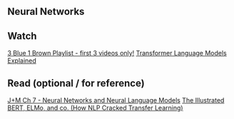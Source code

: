 Neural Networks
-------------------------

## Watch 

[3 Blue 1 Brown Playlist - first 3 videos only!](https://www.youtube.com/playlist?list=PLZHQObOWTQDNU6R1_67000Dx_ZCJB-3pi)
[Transformer Language Models Explained](https://www.youtube.com/watch?v=TQQlZhbC5ps&ab_channel=CodeEmporium) 

## Read (optional / for reference) 

[J+M Ch 7 - Neural Networks and Neural Language Models](https://web.stanford.edu/~jurafsky/slp3/7.pdf) 
[The Illustrated BERT, ELMo, and co. (How NLP Cracked Transfer Learning)](http://jalammar.github.io/illustrated-bert/) 


